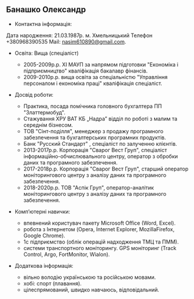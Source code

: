 Банашко Олександр
-----------------
* Контактна інформація:

 Дата народження: 21.03.1987р. м. Хмельницький
 Телефон +380968390535
 Mail: <a href="https://mail.google.com/mail/u/0/?tab=rm#inbox">nasim610890@gmail.com.</a>

* Освіта: Вища (спеціаліст)
    * 2005-2009р.р. ХІ МАУП за напрямом підготовки "Економіка і підприємництво" кваліфікація бакалавр фінансів.
    * 2009-2010р.р. вища освіта за спеціальністю "Управління персоналом і економіка праці" кваліфікація спеціаліст.

* Досвід роботи:
    * Практика, посада помічника головного бухгалтера ПП "Златтермобуд".
    * Стажування ХРУ ВАТ КБ „Надра” відділ по роботі з малим та середнім бізнесом.
    * ТОВ "Сінт-поділля", менеджер з продажу програмного забезпечення та бухгалтерських програмних продуктів.
    * Банк "Русский Стандарт" , спеціаліст по залученню клієнтів.
    * 2013-2017р.р. Корпорація "Сварог Вест Груп", спеціаліст інформаційно-обчислювального центру, оператор з обробки даних та програмного забезпечення.
    * 2017-2018р.р. Корпорація "Сварог Вест Груп", старший оператор моніторингового центру з аналізу даних та програмного забезпечення.
    * 2018-2020р.р. ТОВ "Аспік Груп", оператор-аналітик моніторингового центру з аналізу даних та програмного забезпечення.

* Комп’ютерні навички:
    * впевнений користувач пакету Microsoft Office (Word, Excel).
    * робота з Інтернетом (Opera, Internet Explorer, MozillaFirefox, Google Chrome).
    * 1с підприємство (облік операцій надходження ТМЦ та ПММ).
    * системи транспортного моніторингу. GPS моніторинг (Track Control, Argo, FortMonitor, Wialon).

* Додаткова інформація:
    * вільно володію українською та російською мовами.
    * хобі: спорт (плавання).
    * цілеспрямований, швидко навчаюсь, відповідальний.